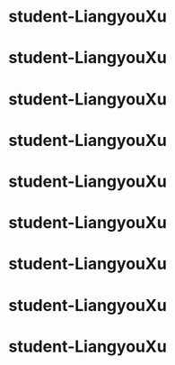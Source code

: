 # student-LiangyouXu
# student-LiangyouXu
# student-LiangyouXu
# student-LiangyouXu
# student-LiangyouXu
# student-LiangyouXu
# student-LiangyouXu
# student-LiangyouXu
# student-LiangyouXu
